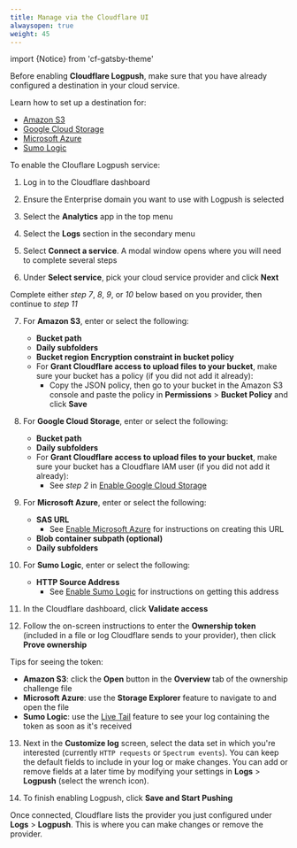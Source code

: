 ```yaml
---
title: Manage via the Cloudflare UI
alwaysopen: true
weight: 45
---
```


import {Notice} from 'cf-gatsby-theme'

Before enabling **Cloudflare Logpush**, make sure that you have already configured a destination in your cloud service.

<Notice type="info">

Learn  how to set up a destination for:

* [Amazon S3](/logs/logpush/aws-s3/)
* [Google Cloud Storage](/logs/logpush/google-cloud-storage/)
* [Microsoft Azure](/logs/logpush/azure/)
* [Sumo Logic](/logs/logpush/sumo-logic/)

</Notice>

To enable the Clouflare Logpush service:

1. Log in to the Cloudflare dashboard

2. Ensure the Enterprise domain you want to use with Logpush is selected

3. Select the **Analytics** app in the top menu

4. Select the **Logs** section in the secondary menu

5. Select **Connect a service**. A modal window opens where you will need to complete several steps

6. Under **Select service**, pick your cloud service provider and click **Next**

<Notice type="note">

Complete either *step 7*, *8*, *9*, or *10* below based on you provider, then continue to *step 11*
</Notice>

7. For **Amazon S3**, enter or select the following:
    * **Bucket path**
    * **Daily subfolders**
    * **Bucket region**
    **Encryption constraint in bucket policy**
    * For **Grant Cloudflare access to upload files to your bucket**, make sure your bucket has a policy (if you did not add it already): 
        * Copy the JSON policy, then go to your bucket in the Amazon S3 console and paste the policy in **Permissions** > **Bucket Policy** and click **Save**
        
8. For **Google Cloud Storage**, enter or select the following:
    * **Bucket path**
    * **Daily subfolders**
    * For **Grant Cloudflare access to upload files to your bucket**, make sure your bucket has a Cloudflare IAM user (if you did not add it already):
        * See *step 2* in [Enable Google Cloud Storage](/logs/logpush/google-cloud-storage/) 

9. For **Microsoft Azure**, enter or select the following:
    * **SAS URL**
        * See [Enable Microsoft Azure](/logs/logpush/azure/) for instructions on creating this URL
    * **Blob container subpath (optional)**
    * **Daily subfolders**

10. For **Sumo Logic**, enter or select the following:
    * **HTTP Source Address**
        * See [Enable Sumo Logic](/logs/logpush/sumo-logic/) for instructions on getting this address 

11. In the Cloudflare dashboard, click **Validate access**

12. Follow the on-screen instructions to enter the **Ownership token** (included in a file or log Cloudflare sends to your provider), then click **Prove ownership** 

<Notice type="note">

Tips for seeing the token:

* **Amazon S3**: click the **Open** button in the **Overview** tab of the ownership challenge file 
* **Microsoft Azure**: use the **Storage Explorer** feature to navigate to and open the file
* **Sumo Logic**: use the [Live Tail](https://help.sumologic.com/05Search/Live-Tail/About-Live-Tail) feature to see your log containing the token as soon as it's received

</Notice>

13. Next in the **Customize log** screen, select the data set in which you're interested (currently `HTTP requests` or `Spectrum events`). You can keep the default fields to include in your log or make changes. You can add or remove fields at a later time by modifying your settings in **Logs** > **Logpush** (select the wrench icon).

14. To finish enabling Logpush, click **Save and Start Pushing**

Once connected, Cloudflare lists the provider you just configured under **Logs** > **Logpush**. This is where you can make changes or remove the provider.
